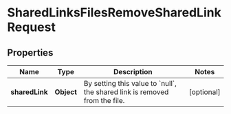 

# SharedLinksFilesRemoveSharedLinkRequest


## Properties

| Name | Type | Description | Notes |
|------------ | ------------- | ------------- | -------------|
|**sharedLink** | **Object** | By setting this value to &#x60;null&#x60;, the shared link is removed from the file. |  [optional] |



